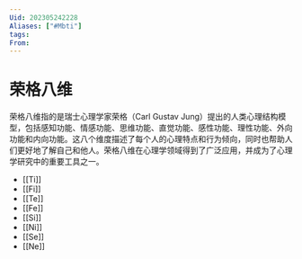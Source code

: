 ```yaml
---
Uid: 202305242228
Aliases: ["#Mbti"]
tags: 
From: 
---
```

# 荣格八维

荣格八维指的是瑞士心理学家荣格（Carl Gustav Jung）提出的人类心理结构模型，包括感知功能、情感功能、思维功能、直觉功能、感性功能、理性功能、外向功能和内向功能。这八个维度描述了每个人的心理特点和行为倾向，同时也帮助人们更好地了解自己和他人。荣格八维在心理学领域得到了广泛应用，并成为了心理学研究中的重要工具之一。

- [[Ti]]
- [[Fi]]
- [[Te]]
- [[Fe]]
- [[Si]]
- [[Ni]]
- [[Se]]
- [[Ne]]
